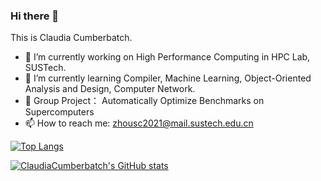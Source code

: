 ### Hi there 👋 

This is Claudia Cumberbatch.

<!--
**ClaudiaCumberbatch/ClaudiaCumberbatch** is a ✨ _special_ ✨ repository because its `README.md` (this file) appears on your GitHub profile.

Here are some ideas to get you started:

- 🔭 I’m currently working on ...
- 🌱 I’m currently learning ...
- 👯 I’m looking to collaborate on ...
- 🤔 I’m looking for help with ...
- 💬 Ask me about ...
- 📫 How to reach me: ...
- 😄 Pronouns: ...
- ⚡ Fun fact: ...
-->

- 🔭 I’m currently working on High Performance Computing in HPC Lab, SUSTech.
- 🌱 I’m currently learning Compiler, Machine Learning, Object-Oriented Analysis and Design, Computer Network.
- 🤝 Group Project： Automatically Optimize Benchmarks on Supercomputers
- 📫 How to reach me: zhousc2021@mail.sustech.edu.cn


[![Top Langs](https://github-readme-stats.vercel.app/api/top-langs/?username=ClaudiaCumberbatch&layout=donut&theme=vue)](https://github.com/anuraghazra/github-readme-stats)

[![ClaudiaCumberbatch's GitHub stats](https://github-readme-stats.vercel.app/api?username=ClaudiaCumberbatch&show_icons=true&theme=vue)](https://github.com/anuraghazra/github-readme-stats)

